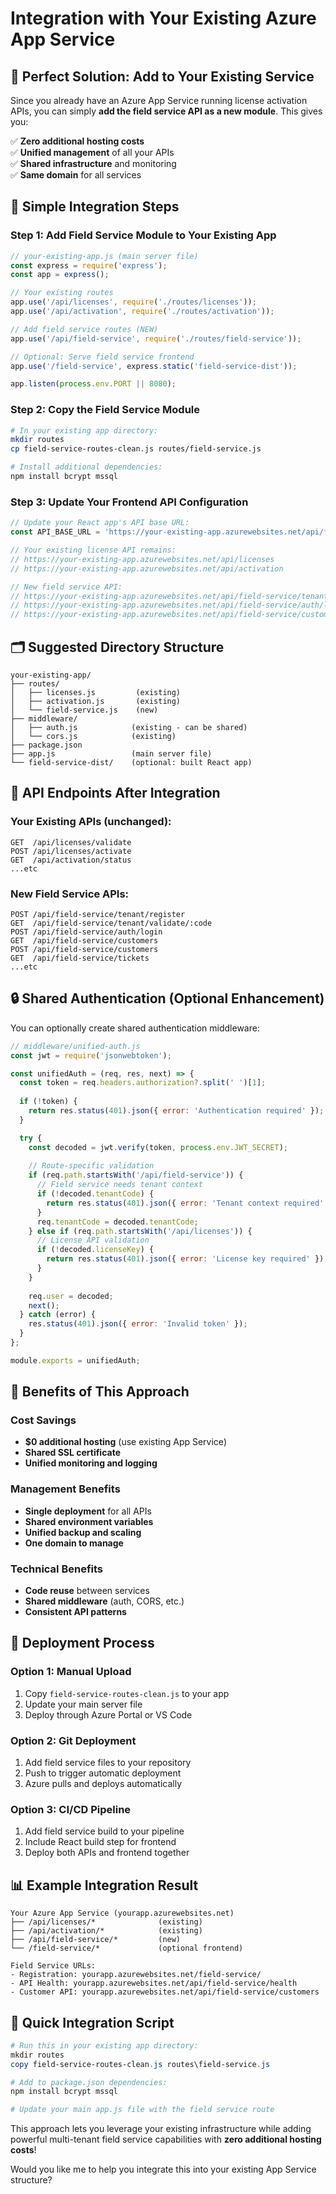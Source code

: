 # Integration with Your Existing Azure App Service

## 🎯 Perfect Solution: Add to Your Existing Service

Since you already have an Azure App Service running license activation APIs, you can simply **add the field service API as a new module**. This gives you:

✅ **Zero additional hosting costs**  
✅ **Unified management** of all your APIs  
✅ **Shared infrastructure** and monitoring  
✅ **Same domain** for all services  

## 🔧 Simple Integration Steps

### Step 1: Add Field Service Module to Your Existing App

```javascript
// your-existing-app.js (main server file)
const express = require('express');
const app = express();

// Your existing routes
app.use('/api/licenses', require('./routes/licenses'));
app.use('/api/activation', require('./routes/activation'));

// Add field service routes (NEW)
app.use('/api/field-service', require('./routes/field-service'));

// Optional: Serve field service frontend
app.use('/field-service', express.static('field-service-dist'));

app.listen(process.env.PORT || 8080);
```

### Step 2: Copy the Field Service Module

```bash
# In your existing app directory:
mkdir routes
cp field-service-routes-clean.js routes/field-service.js

# Install additional dependencies:
npm install bcrypt mssql
```

### Step 3: Update Your Frontend API Configuration

```javascript
// Update your React app's API base URL:
const API_BASE_URL = 'https://your-existing-app.azurewebsites.net/api/field-service';

// Your existing license API remains:
// https://your-existing-app.azurewebsites.net/api/licenses
// https://your-existing-app.azurewebsites.net/api/activation

// New field service API:
// https://your-existing-app.azurewebsites.net/api/field-service/tenant/register
// https://your-existing-app.azurewebsites.net/api/field-service/auth/login
// https://your-existing-app.azurewebsites.net/api/field-service/customers
```

## 🗂️ Suggested Directory Structure

```
your-existing-app/
├── routes/
│   ├── licenses.js         (existing)
│   ├── activation.js       (existing)
│   └── field-service.js    (new)
├── middleware/
│   ├── auth.js            (existing - can be shared)
│   └── cors.js            (existing)
├── package.json
├── app.js                 (main server file)
└── field-service-dist/    (optional: built React app)
```

## 🔗 API Endpoints After Integration

### Your Existing APIs (unchanged):
```
GET  /api/licenses/validate
POST /api/licenses/activate
GET  /api/activation/status
...etc
```

### New Field Service APIs:
```
POST /api/field-service/tenant/register
GET  /api/field-service/tenant/validate/:code
POST /api/field-service/auth/login
GET  /api/field-service/customers
POST /api/field-service/customers
GET  /api/field-service/tickets
...etc
```

## 🔒 Shared Authentication (Optional Enhancement)

You can optionally create shared authentication middleware:

```javascript
// middleware/unified-auth.js
const jwt = require('jsonwebtoken');

const unifiedAuth = (req, res, next) => {
  const token = req.headers.authorization?.split(' ')[1];
  
  if (!token) {
    return res.status(401).json({ error: 'Authentication required' });
  }

  try {
    const decoded = jwt.verify(token, process.env.JWT_SECRET);
    
    // Route-specific validation
    if (req.path.startsWith('/api/field-service')) {
      // Field service needs tenant context
      if (!decoded.tenantCode) {
        return res.status(401).json({ error: 'Tenant context required' });
      }
      req.tenantCode = decoded.tenantCode;
    } else if (req.path.startsWith('/api/licenses')) {
      // License API validation
      if (!decoded.licenseKey) {
        return res.status(401).json({ error: 'License key required' });
      }
    }
    
    req.user = decoded;
    next();
  } catch (error) {
    res.status(401).json({ error: 'Invalid token' });
  }
};

module.exports = unifiedAuth;
```

## 🎯 Benefits of This Approach

### Cost Savings
- **$0 additional hosting** (use existing App Service)
- **Shared SSL certificate**
- **Unified monitoring and logging**

### Management Benefits
- **Single deployment** for all APIs
- **Shared environment variables**
- **Unified backup and scaling**
- **One domain to manage**

### Technical Benefits
- **Code reuse** between services
- **Shared middleware** (auth, CORS, etc.)
- **Consistent API patterns**

## 🚀 Deployment Process

### Option 1: Manual Upload
1. Copy `field-service-routes-clean.js` to your app
2. Update your main server file
3. Deploy through Azure Portal or VS Code

### Option 2: Git Deployment
1. Add field service files to your repository
2. Push to trigger automatic deployment
3. Azure pulls and deploys automatically

### Option 3: CI/CD Pipeline
1. Add field service build to your pipeline
2. Include React build step for frontend
3. Deploy both APIs and frontend together

## 📊 Example Integration Result

```
Your Azure App Service (yourapp.azurewebsites.net)
├── /api/licenses/*              (existing)
├── /api/activation/*            (existing)
├── /api/field-service/*         (new)
└── /field-service/*             (optional frontend)

Field Service URLs:
- Registration: yourapp.azurewebsites.net/field-service/
- API Health: yourapp.azurewebsites.net/api/field-service/health
- Customer API: yourapp.azurewebsites.net/api/field-service/customers
```

## 🔧 Quick Integration Script

```powershell
# Run this in your existing app directory:
mkdir routes
copy field-service-routes-clean.js routes\field-service.js

# Add to package.json dependencies:
npm install bcrypt mssql

# Update your main app.js file with the field service route
```

This approach lets you leverage your existing infrastructure while adding powerful multi-tenant field service capabilities with **zero additional hosting costs**!

Would you like me to help you integrate this into your existing App Service structure?